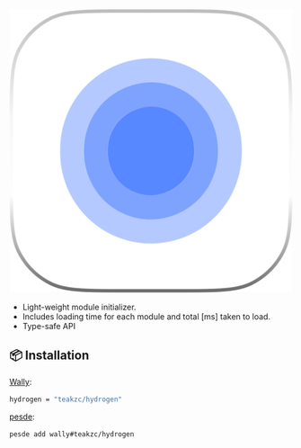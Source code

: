 <div align="center">
  <img src="./images/hydrogenicon.png" class="center"></img>
</div>

- Light-weight module initializer.
- Includes loading time for each module and total [ms] taken to load.
- Type-safe API

## 📦 Installation

[Wally](https://wally.run/):
```bash
hydrogen = "teakzc/hydrogen"
```
[pesde](https://pesde.dev/):
```bash
pesde add wally#teakzc/hydrogen
```
